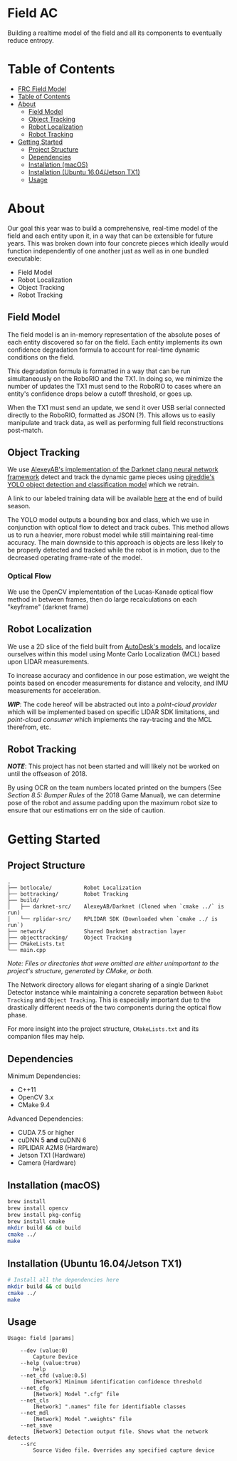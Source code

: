 # Field AC
Building a realtime model of the field and all its components to eventually reduce entropy.

# Table of Contents

* [FRC Field Model](#frc-field-model)
* [Table of Contents](#table-of-contents)
* [About](#about)
  * [Field Model](#field-model)
  * [Object Tracking](#object-tracking)
  * [Robot Localization](#robot-localization)
  * [Robot Tracking](#robot-tracking)
* [Getting Started](#getting-started)
  * [Project Structure](#project-structure)
  * [Dependencies](#dependencies)
  * [Installation (macOS)](#installation-macos)
  * [Installation (Ubuntu 16.04/Jetson TX1)](#installation-ubuntu-1604-jetson-tx1)
  * [Usage](#usage)

# About

Our goal this year was to build a comprehensive, real-time model of the field and each entity upon it, in a way that can be extensible for future years. This was broken down into four concrete pieces which ideally would function independently of one another just as well as in one bundled executable:
- Field Model
- Robot Localization
- Object Tracking
- Robot Tracking

## Field Model

The field model is an in-memory representation of the absolute poses of each entity discovered so far on the field. Each entity implements its own confidence degradation formula to account for real-time dynamic conditions on the field.

This degradation formula is formatted in a way that can be run simultaneously on the RoboRIO and the TX1. In doing so, we minimize the number of updates the TX1 must send to the RoboRIO to cases where an entity's confidence drops below a cutoff threshold, or goes up.

When the TX1 must send an update, we send it over USB serial connected directly to the RoboRIO, formatted as JSON (?). This allows us to easily manipulate and track data, as well as performing full field reconstructions post-match.

## Object Tracking

We use [AlexeyAB's implementation of the Darknet clang neural network framework](https://github.com/AlexeyAB/darknet) detect and track the dynamic game pieces using [pjreddie's YOLO object detection and classification model](https://pjreddie.com/darknet/yolo/) which we retrain.

A link to our labeled training data will be available [here](#) at the end of build season.

The YOLO model outputs a bounding box and class, which we use in conjunction with optical flow to detect and track cubes. This method allows us to run a heavier, more robust model while still maintaining real-time accuracy. The main downside to this approach is objects are less likely to be properly detected and tracked while the robot is in motion, due to the decreased operating frame-rate of the model.

### Optical Flow

We use the OpenCV implementation of the Lucas-Kanade optical flow method in between frames, then do large recalculations on each "keyframe" (darknet frame) 

## Robot Localization

We use a 2D slice of the field built from [AutoDesk's models](https://www.autodesk.com/education/competitions-and-events/first/recommended-software#Kit-of-parts), and localize ourselves within this model using Monte Carlo Localization (MCL) based upon LIDAR measurements.

To increase accuracy and confidence in our pose estimation, we weight the points based on encoder measurements for distance and velocity, and IMU measurements for acceleration. 

***WIP***: The code hereof will be abstracted out into a *point-cloud provider* which will be implemented based on specific LIDAR SDK limitations, and *point-cloud consumer* which implements the ray-tracing and the MCL therefrom, etc. 

## Robot Tracking

***NOTE***: This project has not been started and will likely not be worked on until the offseason of 2018. 

By using OCR on the team numbers located printed on the bumpers (See *Section 8.5: Bumper Rules* of the 2018 Game Manual), we can determine pose of the robot and assume padding upon the maximum robot size to ensure that our estimations err on the side of caution.

# Getting Started

## Project Structure

```ASCII
.
├── botlocale/          Robot Localization
├── bottracking/        Robot Tracking
├── build/
│   ├── darknet-src/    AlexeyAB/Darknet (Cloned when `cmake ../` is run)
│   └── rplidar-src/    RPLIDAR SDK (Downloaded when `cmake ../ is run`)
├── network/            Shared Darknet abstraction layer
├── objecttracking/     Object Tracking
├── CMakeLists.txt
└── main.cpp
```

*Note: Files or directories that were omitted are either unimportant to the project's structure, generated by CMake, or both.*

The Network directory allows for elegant sharing of a single Darknet Detector instance while maintaining a concrete separation between `Robot Tracking` and `Object Tracking`. This is especially important due to the drastically different needs of the two components during the optical flow phase.  

For more insight into the project structure, `CMakeLists.txt` and its companion files may help.

## Dependencies
Minimum Dependencies:
- C++11
- OpenCV 3.x
- CMake 9.4

Advanced Dependencies:
- CUDA 7.5 or higher
- cuDNN 5 **and** cuDNN 6
- RPLIDAR A2M8 (Hardware)
- Jetson TX1 (Hardware)
- Camera (Hardware)

## Installation (macOS)

```bash
brew install 
brew install opencv
brew install pkg-config
brew install cmake
mkdir build && cd build
cmake ../
make
```

## Installation (Ubuntu 16.04/Jetson TX1)

```bash
# Install all the dependencies here
mkdir build && cd build
cmake ../
make
```

## Usage

```shell
Usage: field [params] 

	--dev (value:0)
		Capture Device
	--help (value:true)
		help
	--net_cfd (value:0.5)
		[Network] Minimum identification confidence threshold
	--net_cfg
		[Network] Model ".cfg" file
	--net_cls
		[Network] ".names" file for identifiable classes
	--net_mdl
		[Network] Model ".weights" file
	--net_save
		[Network] Detection output file. Shows what the network detects
	--src
		Source Video file. Overrides any specified capture device
```